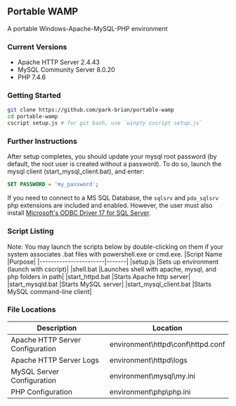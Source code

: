## Portable WAMP
A portable Windows-Apache-MySQL-PHP environment

### Current Versions
 - Apache HTTP Server 2.4.43
 - MySQL Community Server 8.0.20
 - PHP 7.4.6

### Getting Started
```sh
git clone https://github.com/park-brian/portable-wamp
cd portable-wamp
cscript setup.js # for git bash, use `winpty cscript setup.js`
```

### Further Instructions
After setup completes, you should update your mysql root password (by default, the root user is created without a password).
To do so, launch the mysql client (start_mysql_client.bat), and enter:

```sql
SET PASSWORD = 'my_password';
```

If you need to connect to a MS SQL Database, the `sqlsrv` and `pdo_sqlsrv` php extensions are included and enabled. However, the user
must also install [Microsoft's ODBC Driver 17 for SQL Server](https://docs.microsoft.com/en-us/sql/connect/odbc/download-odbc-driver-for-sql-server?view=sql-server-2017).


### Script Listing
Note: You may launch the scripts below by double-clicking on them if your system associates .bat files with powershell.exe or cmd.exe.
|Script Name            |Purpose|
|-----------------------|-------|
|setup.js               |Sets up environment (launch with cscript)|
|shell.bat              |Launches shell with apache, mysql, and php folders in path|
|start_httpd.bat        |Starts Apache http server|
|start_mysqld.bat       |Starts MySQL server|
|start_mysql_client.bat |Starts MySQL command-line client|

### File Locations
|Description                        |Location|
|-----------------------------------|--------|
|Apache HTTP Server Configuration   |environment\httpd\conf\httpd.conf|
|Apache HTTP Server Logs            |environment\httpd\logs|
|MySQL Server Configuration         |environment\mysql\my.ini|
|PHP Configuration                  |environment\php\php.ini|
